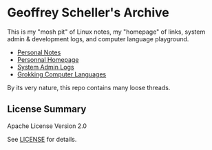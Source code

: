 # Geoffrey Scheller's Archive

This is my "mosh pit" of Linux notes, my "homepage" of links, system
admin & development logs, and computer language playground.

* [Personal Notes](notes/)
* [Personnal Homepage](web/)
* [System Admin Logs](adminLogs/)
* [Grokking Computer Languages](grok/)

By its very nature, this repo contains many loose threads.

## License Summary

Apache License Version 2.0

See [LICENSE](LICENSE) for details.
